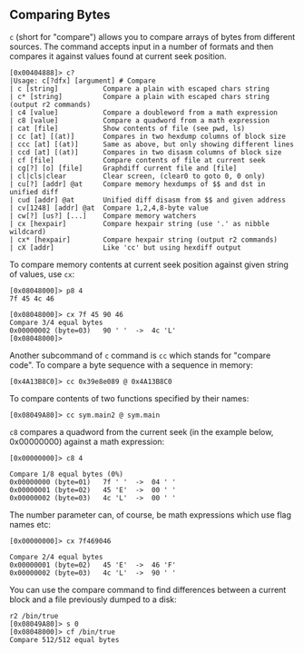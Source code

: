 ## Comparing Bytes

`c` (short for "compare") allows you to compare arrays of bytes from different sources. The command accepts input in a number of formats and then compares it against values found at current seek position.

    [0x00404888]> c?
    |Usage: c[?dfx] [argument] # Compare
    | c [string]           Compare a plain with escaped chars string
    | c* [string]          Compare a plain with escaped chars string (output r2 commands)
    | c4 [value]           Compare a doubleword from a math expression
    | c8 [value]           Compare a quadword from a math expression
    | cat [file]           Show contents of file (see pwd, ls)
    | cc [at] [(at)]       Compares in two hexdump columns of block size
    | ccc [at] [(at)]      Same as above, but only showing different lines
    | ccd [at] [(at)]      Compares in two disasm columns of block size
    | cf [file]            Compare contents of file at current seek
    | cg[?] [o] [file]     Graphdiff current file and [file]
    | cl|cls|clear         Clear screen, (clear0 to goto 0, 0 only)
    | cu[?] [addr] @at     Compare memory hexdumps of $$ and dst in unified diff
    | cud [addr] @at       Unified diff disasm from $$ and given address
    | cv[1248] [addr] @at  Compare 1,2,4,8-byte value
    | cw[?] [us?] [...]    Compare memory watchers
    | cx [hexpair]         Compare hexpair string (use '.' as nibble wildcard)
    | cx* [hexpair]        Compare hexpair string (output r2 commands)
    | cX [addr]            Like 'cc' but using hexdiff output

To compare memory contents at current seek position against given string of values, use `cx`:

    [0x08048000]> p8 4
    7f 45 4c 46 
    
    [0x08048000]> cx 7f 45 90 46
    Compare 3/4 equal bytes
    0x00000002 (byte=03)   90 ' '  ->  4c 'L'
    [0x08048000]> 

Another subcommand of `c` command is `cc` which stands for "compare code".
To compare a byte sequence with a sequence in memory:

    [0x4A13B8C0]> cc 0x39e8e089 @ 0x4A13B8C0

To compare contents of two functions specified by their names:

    [0x08049A80]> cc sym.main2 @ sym.main

`c8` compares a quadword from the current seek (in the example below, 0x00000000) against a math expression:

    [0x00000000]> c8 4
    
    Compare 1/8 equal bytes (0%)
    0x00000000 (byte=01)   7f ' '  ->  04 ' '
    0x00000001 (byte=02)   45 'E'  ->  00 ' '
    0x00000002 (byte=03)   4c 'L'  ->  00 ' '


The number parameter can, of course, be math expressions which use flag names etc:

    [0x00000000]> cx 7f469046

    Compare 2/4 equal bytes
    0x00000001 (byte=02)   45 'E'  ->  46 'F'
    0x00000002 (byte=03)   4c 'L'  ->  90 ' '



You can use the compare command to find differences between a current block and a file previously dumped to a disk:

    r2 /bin/true
    [0x08049A80]> s 0
    [0x08048000]> cf /bin/true
    Compare 512/512 equal bytes
